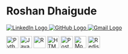 <h1>Roshan Dhaigude</h1>
<p class="contact-info">
  <a href="https://www.linkedin.com/in/roshandhaigude">
    <img src="https://upload.wikimedia.org/wikipedia/commons/thumb/8/81/LinkedIn_icon.svg/144px-LinkedIn_icon.svg.png" alt="LinkedIn Logo" />
  </a>
  <a href="https://github.com/roshandhaigude">
    <img src="https://upload.wikimedia.org/wikipedia/commons/thumb/9/91/Octicons-mark-github.svg/1200px-Octicons-mark-github.svg.png" alt="GitHub Logo" />
  </a>
  <a href="mailto:roshandhaigude@gmail.com">
    <img src="https://upload.wikimedia.org/wikipedia/commons/thumb/4/4e/Gmail_Icon.png/512px-Gmail_Icon.png" alt="Gmail Logo" />
  </a>
</p>
<div class="skills-logos">
  <img src="https://upload.wikimedia.org/wikipedia/commons/c/c3/Python-logo-notext.svg" alt="Python" width="32" height="32">
  <img src="https://upload.wikimedia.org/wikipedia/commons/6/6a/JavaScript-logo.png" alt="JavaScript" width="32" height="32">
  <img src="https://upload.wikimedia.org/wikipedia/commons/1/1b/R_logo.svg" alt="R" width="32" height="32">
  <img src="https://upload.wikimedia.org/wikipedia/commons/6/61/HTML5_logo_and_wordmark.svg" alt="HTML" width="32" height="32">
  <img src="https://upload.wikimedia.org/wikipedia/commons/2/29/Postgresql_elephant.svg" alt="Postgres" width="32" height="32">
  <img src="https://upload.wikimedia.org/wikipedia/commons/9/93/MongoDB_Logo.svg" alt="MongoDB" width="32" height="32">
  <img src="https://upload.wikimedia.org/wikipedia/en/6/6b/Redis_Logo.svg" alt="Redis" width="32" height="32">
  <img src="https://upload.wikimedia.org/wikipedia/commons/e/ed/Pandas_logo.svg" alt="P
